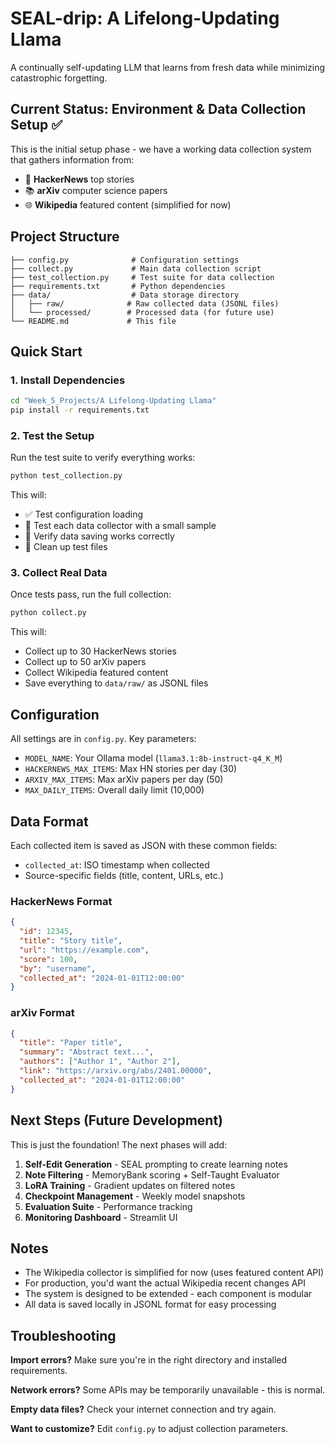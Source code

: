 # SEAL-drip: A Lifelong-Updating Llama

A continually self-updating LLM that learns from fresh data while minimizing catastrophic forgetting.

## Current Status: Environment & Data Collection Setup ✅

This is the initial setup phase - we have a working data collection system that gathers information from:

- 📰 **HackerNews** top stories
- 📚 **arXiv** computer science papers
- 🌐 **Wikipedia** featured content (simplified for now)

## Project Structure

```
├── config.py              # Configuration settings
├── collect.py             # Main data collection script
├── test_collection.py     # Test suite for data collection
├── requirements.txt       # Python dependencies
├── data/                  # Data storage directory
│   ├── raw/              # Raw collected data (JSONL files)
│   └── processed/        # Processed data (for future use)
└── README.md             # This file
```

## Quick Start

### 1. Install Dependencies

```bash
cd "Week_5_Projects/A Lifelong-Updating Llama"
pip install -r requirements.txt
```

### 2. Test the Setup

Run the test suite to verify everything works:

```bash
python test_collection.py
```

This will:

- ✅ Test configuration loading
- 📡 Test each data collector with a small sample
- 💾 Verify data saving works correctly
- 🧹 Clean up test files

### 3. Collect Real Data

Once tests pass, run the full collection:

```bash
python collect.py
```

This will:

- Collect up to 30 HackerNews stories
- Collect up to 50 arXiv papers
- Collect Wikipedia featured content
- Save everything to `data/raw/` as JSONL files

## Configuration

All settings are in `config.py`. Key parameters:

- `MODEL_NAME`: Your Ollama model (`llama3.1:8b-instruct-q4_K_M`)
- `HACKERNEWS_MAX_ITEMS`: Max HN stories per day (30)
- `ARXIV_MAX_ITEMS`: Max arXiv papers per day (50)
- `MAX_DAILY_ITEMS`: Overall daily limit (10,000)

## Data Format

Each collected item is saved as JSON with these common fields:

- `collected_at`: ISO timestamp when collected
- Source-specific fields (title, content, URLs, etc.)

### HackerNews Format

```json
{
  "id": 12345,
  "title": "Story title",
  "url": "https://example.com",
  "score": 100,
  "by": "username",
  "collected_at": "2024-01-01T12:00:00"
}
```

### arXiv Format

```json
{
  "title": "Paper title",
  "summary": "Abstract text...",
  "authors": ["Author 1", "Author 2"],
  "link": "https://arxiv.org/abs/2401.00000",
  "collected_at": "2024-01-01T12:00:00"
}
```

## Next Steps (Future Development)

This is just the foundation! The next phases will add:

1. **Self-Edit Generation** - SEAL prompting to create learning notes
2. **Note Filtering** - MemoryBank scoring + Self-Taught Evaluator
3. **LoRA Training** - Gradient updates on filtered notes
4. **Checkpoint Management** - Weekly model snapshots
5. **Evaluation Suite** - Performance tracking
6. **Monitoring Dashboard** - Streamlit UI

## Notes

- The Wikipedia collector is simplified for now (uses featured content API)
- For production, you'd want the actual Wikipedia recent changes API
- The system is designed to be extended - each component is modular
- All data is saved locally in JSONL format for easy processing

## Troubleshooting

**Import errors?** Make sure you're in the right directory and installed requirements.

**Network errors?** Some APIs may be temporarily unavailable - this is normal.

**Empty data files?** Check your internet connection and try again.

**Want to customize?** Edit `config.py` to adjust collection parameters.
